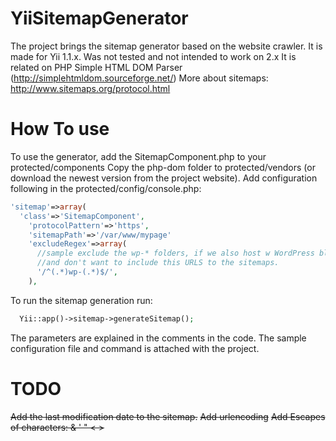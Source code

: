 # YiiSitemapGenerator
The project brings the sitemap generator based on the website crawler.
It is made for Yii 1.1.x. Was not tested and not intended to work on 2.x
It is related on PHP Simple HTML DOM Parser (http://simplehtmldom.sourceforge.net/)
More about sitemaps: http://www.sitemaps.org/protocol.html

# How To use
To use the generator, add the SitemapComponent.php to your protected/components
Copy the php-dom folder to protected/vendors (or download the newest version from the project website).
Add configuration following in the protected/config/console.php:

```php
'sitemap'=>array(
  'class'=>'SitemapComponent',
    'protocolPattern'=>'https',
    'sitemapPath'=>'/var/www/mypage'
    'excludeRegex'=>array(
      //sample exclude the wp-* folders, if we also host w WordPress blog,
      //and don't want to include this URLS to the sitemaps.
      '/^(.*)wp-(.*)$/',
    ),
```

To run the sitemap generation run:

```php
  Yii::app()->sitemap->generateSitemap();
```


The parameters are explained in the comments in the code. The sample configuration file and command is attached with the project.

# TODO
~~Add the last modification date to the sitemap.~~
~~Add urlencoding~~
~~Add Escapes of characters: & ' " < >~~
